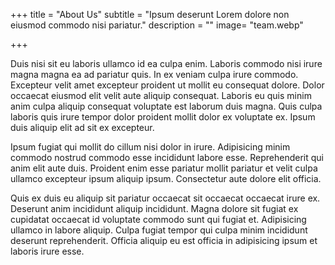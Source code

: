 +++
title = "About Us"
subtitle = "Ipsum deserunt Lorem dolore non eiusmod commodo nisi pariatur."
description = ""
image= "team.webp"


+++

Duis nisi sit eu laboris ullamco id ea culpa enim.
Laboris commodo nisi irure magna magna ea ad pariatur quis. In ex veniam culpa irure commodo. Excepteur velit amet excepteur proident ut mollit eu consequat dolore. Dolor occaecat eiusmod elit velit aute aliquip consequat. Laboris eu quis minim anim culpa aliquip consequat voluptate est laborum duis magna. Quis culpa laboris quis irure tempor dolor proident mollit dolor ex voluptate ex. Ipsum duis aliquip elit ad sit ex excepteur.

Ipsum fugiat qui mollit do cillum nisi dolor in irure. Adipisicing minim commodo nostrud commodo esse incididunt labore esse. Reprehenderit qui anim elit aute duis. Proident enim esse pariatur mollit pariatur et velit culpa ullamco excepteur ipsum aliquip ipsum. Consectetur aute dolore elit officia.

Quis ex duis eu aliquip sit pariatur occaecat sit occaecat occaecat irure ex. Deserunt anim incididunt aliquip incididunt. Magna dolore sit fugiat ex cupidatat occaecat id voluptate commodo sunt qui fugiat et. Adipisicing ullamco in labore aliquip. Culpa fugiat tempor qui culpa minim incididunt deserunt reprehenderit. Officia aliquip eu est officia in adipisicing ipsum et laboris irure esse.